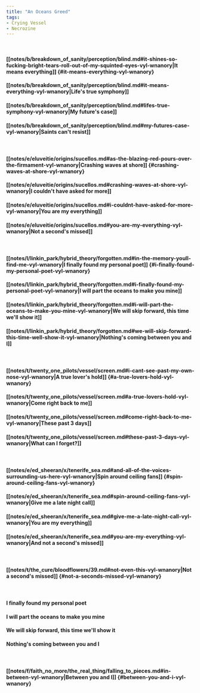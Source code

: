 ```yaml
---
title: "An Oceans Greed"
tags:
- Crying Vessel
- Necrozine
---
```

&nbsp;
#### [[notes/b/breakdown_of_sanity/perception/blind.md#it-shines-so-fucking-bright-tears-roll-out-of-my-squinted-eyes-vyl-wnanory|It means everything]] {#it-means-everything-vyl-wnanory}
#### [[notes/b/breakdown_of_sanity/perception/blind.md#it-means-everything-vyl-wnanory|Life's true symphony]]
#### [[notes/b/breakdown_of_sanity/perception/blind.md#lifes-true-symphony-vyl-wnanory|My future's case]]
#### [[notes/b/breakdown_of_sanity/perception/blind.md#my-futures-case-vyl-wnanory|Saints can't resist]]
&nbsp;
#### [[notes/e/eluveitie/origins/sucellos.md#as-the-blazing-red-pours-over-the-firmament-vyl-wnanory|Crashing waves at shore]] {#crashing-waves-at-shore-vyl-wnanory}
#### [[notes/e/eluveitie/origins/sucellos.md#crashing-waves-at-shore-vyl-wnanory|I couldn't have asked for more]]
#### [[notes/e/eluveitie/origins/sucellos.md#i-couldnt-have-asked-for-more-vyl-wnanory|You are my everything]]
#### [[notes/e/eluveitie/origins/sucellos.md#you-are-my-everything-vyl-wnanory|Not a second's missed]]
&nbsp;
#### [[notes/l/linkin_park/hybrid_theory/forgotten.md#in-the-memory-youll-find-me-vyl-wnanory|I finally found my personal poet]] {#i-finally-found-my-personal-poet-vyl-wnanory}
#### [[notes/l/linkin_park/hybrid_theory/forgotten.md#i-finally-found-my-personal-poet-vyl-wnanory|I will part the oceans to make you mine]]
#### [[notes/l/linkin_park/hybrid_theory/forgotten.md#i-will-part-the-oceans-to-make-you-mine-vyl-wnanory|We will skip forward, this time we'll show it]]
#### [[notes/l/linkin_park/hybrid_theory/forgotten.md#we-will-skip-forward-this-time-well-show-it-vyl-wnanory|Nothing's coming between you and I]]
&nbsp;
#### [[notes/t/twenty_one_pilots/vessel/screen.md#i-cant-see-past-my-own-nose-vyl-wnanory|A true lover's hold]] {#a-true-lovers-hold-vyl-wnanory}
#### [[notes/t/twenty_one_pilots/vessel/screen.md#a-true-lovers-hold-vyl-wnanory|Come right back to me]]
#### [[notes/t/twenty_one_pilots/vessel/screen.md#come-right-back-to-me-vyl-wnanory|These past 3 days]]
#### [[notes/t/twenty_one_pilots/vessel/screen.md#these-past-3-days-vyl-wnanory|What can I forget?]]
&nbsp;
#### [[notes/e/ed_sheeran/x/tenerife_sea.md#and-all-of-the-voices-surrounding-us-here-vyl-wnanory|Spin around ceiling fans]] {#spin-around-ceiling-fans-vyl-wnanory}
#### [[notes/e/ed_sheeran/x/tenerife_sea.md#spin-around-ceiling-fans-vyl-wnanory|Give me a late night call]]
#### [[notes/e/ed_sheeran/x/tenerife_sea.md#give-me-a-late-night-call-vyl-wnanory|You are my everything]]
#### [[notes/e/ed_sheeran/x/tenerife_sea.md#you-are-my-everything-vyl-wnanory|And not a second's missed]]
&nbsp;
#### [[notes/t/the_cure/bloodflowers/39.md#not-even-this-vyl-wnanory|Not a second's missed]] {#not-a-seconds-missed-vyl-wnanory}
&nbsp;
#### I finally found my personal poet
#### I will part the oceans to make you mine
#### We will skip forward, this time we'll show it
#### Nothing's coming between you and I
&nbsp;
#### [[notes/f/faith_no_more/the_real_thing/falling_to_pieces.md#in-between-vyl-wnanory|Between you and I]] {#between-you-and-i-vyl-wnanory}
